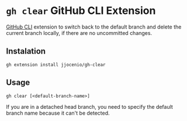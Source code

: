 # `gh clear` GitHub CLI Extension
[GitHub CLI](https://github.com/cli/cli) extension to switch back to the default branch and delete the current branch locally, if there are no uncommitted changes.

## Instalation
```
gh extension install jjocenio/gh-clear
``` 

## Usage
```
gh clear [<default-branch-name>]
```

If you are in a detached head branch, you need to specify the default branch name because it can't be detected.

